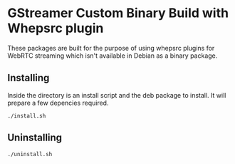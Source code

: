 # GStreamer Custom Binary Build with Whepsrc plugin 

These packages are built for the purpose of using whepsrc plugins for WebRTC streaming which isn't available in Debian as a binary package.

## Installing

Inside the directory is an install script and the deb package to install. It will prepare a few depencies required.

```
./install.sh
```

## Uninstalling

```
./uninstall.sh
```